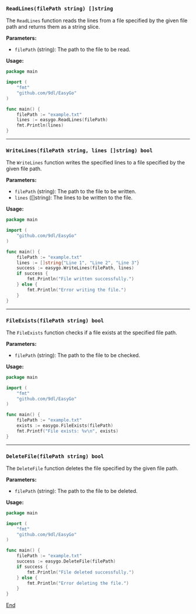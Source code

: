 ### `ReadLines(filePath string) []string`

The `ReadLines` function reads the lines from a file specified by the given file path and returns them as a string slice.

**Parameters:**

- `filePath` (string): The path to the file to be read.

**Usage:**

```go
package main

import (
	"fmt"
	"github.com/9dl/EasyGo"
)

func main() {
	filePath := "example.txt"
	lines := easygo.ReadLines(filePath)
	fmt.Println(lines)
}
```

---

### `WriteLines(filePath string, lines []string) bool`

The `WriteLines` function writes the specified lines to a file specified by the given file path.

**Parameters:**

- `filePath` (string): The path to the file to be written.
- `lines` ([]string): The lines to be written to the file.

**Usage:**

```go
package main

import (
	"github.com/9dl/EasyGo"
)

func main() {
	filePath := "example.txt"
	lines := []string{"Line 1", "Line 2", "Line 3"}
	success := easygo.WriteLines(filePath, lines)
	if success {
		fmt.Println("File written successfully.")
	} else {
		fmt.Println("Error writing the file.")
	}
}
```

---

### `FileExists(filePath string) bool`

The `FileExists` function checks if a file exists at the specified file path.

**Parameters:**

- `filePath` (string): The path to the file to be checked.

**Usage:**

```go
package main

import (
	"fmt"
	"github.com/9dl/EasyGo"
)

func main() {
	filePath := "example.txt"
	exists := easygo.FileExists(filePath)
	fmt.Printf("File exists: %v\n", exists)
}
```

---

### `DeleteFile(filePath string) bool`

The `DeleteFile` function deletes the file specified by the given file path.

**Parameters:**

- `filePath` (string): The path to the file to be deleted.

**Usage:**

```go
package main

import (
	"fmt"
	"github.com/9dl/EasyGo"
)

func main() {
	filePath := "example.txt"
	success := easygo.DeleteFile(filePath)
	if success {
		fmt.Println("File deleted successfully.")
	} else {
		fmt.Println("Error deleting the file.")
	}
}
```

[End](/docs/Installation.md)
